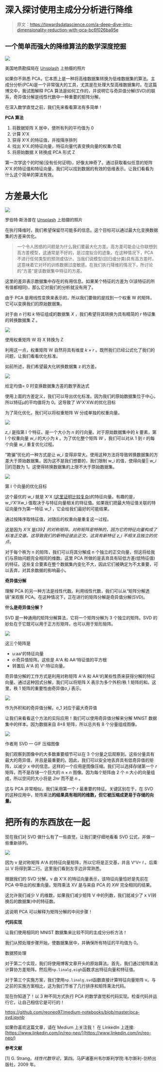 # 深入探讨使用主成分分析进行降维

> 原文：<https://towardsdatascience.com/a-deep-dive-into-dimensionality-reduction-with-pca-bc6f026ba95e>

## 一个简单而强大的降维算法的数学深度挖掘

![](img/fd3151bf711a9eef551ffaa141a8d893.png)

美国地质勘探局在 [Unsplash](https://unsplash.com?utm_source=medium&utm_medium=referral) 上拍摄的照片

如果你不熟悉 PCA，它本质上是一种将高维数据集转换为低维数据集的算法。主成分分析(PCA)是一个非常强大的工具，尤其是在处理大型高维数据集时。在这篇博文中，我试图解释 PCA 算法是如何工作的，并说明它与奇异值分解(SVD)的联系，奇异值分解是线性代数中一种重要的矩阵分解。

在深入数学直觉之前，我们先来看看算法有多简单！

**PCA 算法**

1.  将数据矩阵 X 居中，使所有列的平均值为 0
2.  计算 XᵀX
3.  获得 XᵀX 的特征值，并按降序排列
4.  找出 XᵀX.的特征向量，特征向量代表变换向量的权重/负载
5.  将原始数据 X 转换成 PCA 形式 Z

第一次学这个的时候(没有任何证明)，好像太神奇了。通过获取看似任意的矩阵 XᵀX 的特征值和特征向量，我们可以找到数据的有效的低维表示。让我们看看为什么这个简单的算法有效。

# **方差最大化**

![](img/8e1397a7ba79d330bb552efcdb309e0d.png)

罗伯特·斯汤普在 [Unsplash](https://unsplash.com?utm_source=medium&utm_medium=referral) 上拍摄的照片

在执行降维时，我们希望保留尽可能多的信息。这个目标可以通过最大化变换数据集的方差来优化。

> 一个令人困惑的问题是为什么我们要最大化方差。高方差可能会让你联想到高方差模型，这通常是不好的，是过度拟合的迹象。在这种情况下，PCA 不进行任何类型的预测或估计。当我们说模型(回归或分类)具有高方差时，这意味着它对坏的训练数据过度敏感。在我们执行降维的情况下，所讨论的“方差”是该数据集中特征的方差。

这里的差异表示数据集中存在的有用信息。如果某个特征的方差为 0(该特征的所有值都相同)，那么它对我们的分析就没有用了。

由于 PCA 是用线性变换来表示的，所以我们要做的是找到一个权重 W 的矩阵，它可以变换我们的原始数据集。

对于由 *n* 行和 *k* 特征组成的数据集 *X* ，我们希望将其转换为具有精简的 *r* 特征集的转换数据集 *Z* 。

![](img/b2b29fc5a2ec7cb4b09ec5f848c4e162.png)

使用权重矩阵 W 将 X 转换为 Z

利用这一点，权重矩阵 W 自然将具有维度 *k × r* 。既然我们已经公式化了我们的问题，让我们看看优化标准。

如前所述，我们希望最大化转换数据集 z 的方差。

![](img/89fdc87288e6aea7596fdf0b7d2f5662.png)

给定均值= 0 时变换数据集方差的数学表达式

使用上面的方差定义，我们可以导出优化标准。因为我们的原始数据集位于中心，所以特征μ的平均值将为 0。这导致了 WᵀXᵀXW.的优化目标

为了简化优化，我们可以将权重矩阵 W 分成单独的权重向量。

![](img/0bb63189e23ea00ad88b34518ab458a4.png)

*z_i* 是指第 I 个特征，是一个大小为 *n* 的行向量。对于原始数据集中的 *k* 要素，第 I 个权重向量 *w_i* 的大小为 *k* 。为了优化整个矩阵 *W* ，我们可以对从 1 到 r 的每个向量 *w_i* 重复优化过程。

“欺骗”优化的一种方式是让 *w_i* 变得非常大。使用这种方法将导致转换数据集的方差大于原始数据集。因为这不是我们想要的，我们限制 w_i 的值，使得向量|| *w_i* ||的范数为 1。这使得转换数据集的上限不大于原始数据集。

![](img/96846c775d2390c99ac0ae004978ff69.png)

第 I 个向量的优化目标

这个最优的 *w_i* 就是 XᵀX [(这里证明比较复杂)](https://en.wikipedia.org/wiki/Rayleigh_quotient)的特征向量。有趣的是，w_iᵀXᵀXw_i 值取决于与特征向量相关的特征值。如果我们把最大特征值关联的特征向量作为第一特征 *w_1* ，它会给我们最好的可能结果。

通过按降序取特征值，对随后的权重向量重复这一过程。

这是因为 *XᵀX* 是*t39】的对称矩阵。对称矩阵是特殊的，因为它的特征向量构成了标准正交基。这导致我们的新特征彼此正交，这具有新特征 z_i 不相关且独立的优点。*

对于每个秩为 n 的矩阵，我们可以将其分解成 n 个独立的正交向量，但这将给我们与原始问题完全相同的维数。这里 PCA 所做的是丢弃具有较低方差(低特征值)的特征。这些复合要素在整个数据集内变化不大，因此它们被确定为不太重要，可以丢弃，对其余数据的影响最小。

**奇异值分解**

理解 PCA 的另一种方法是线性代数。利用线性代数，我们可以从“矩阵分解透镜”来观察 PCA。在这种情况下，正在进行的矩阵分解是奇异值分解(SVD)。

**什么是奇异值分解？**

SVD 是一种通用的矩阵分解算法，它将一个矩阵分解为 3 个独立的矩阵。SVD 的妙处在于它既可以用于正方形矩阵，也可以用于矩形矩阵。

![](img/66935ae261a3cfa5e85517bf970c3b19.png)

这三个矩阵是

*   u:aaᵀ的特征向量
*   σ:奇异值矩阵。这些是 AᵀA 和 AAᵀ特征值的平方根
*   转置后 AᵀA 的 Vᵀ:特征向量。

奇异值分解的工作方式是利用对称矩阵 AᵀA 和 AAᵀ的某些性质来获得分解的特征向量。通过这种因式分解，我们可以将矩阵 X 表示为多个外积/秩 1 矩阵的和。这里，秩 1 矩阵的重要性由奇异值σ_i 表示。

![](img/614b8b14c1085d880f43b53629ac69ad.png)

作为外积和的奇异值分解。σ_1 对应于最大奇异值

让我们来看看这个方法的实际应用！我们可以使用奇异值分解来分解 MNIST 数据集中的样本。因为数据来自 8×8 矩阵，所以总共有 8 个分量组成图像。

![](img/bb95f17a58c5c70e79ac908b324f7bba.png)

作者用 SVD — GIF 压缩图像

我们观察到图像中的大多数重要细节可以在 3 个分量之后观察到。这些分量具有最大的奇异值，并且是最重要的。因此，我们可以安全地丢弃具有低奇异值的矩阵，以减少 x 中的信息。这样的一个应用是图像压缩。我们可以选择存储第一个 *r* 矩阵，而不是存储一个巨大的 n × n 图像。因为每个矩阵由 2 个 n 大小的向量组成，所以空间的大小将是 *2nr* 而不是 *n* 。

这与 PCA 非常相似，我们采用第一个 *r* 最重要的特征。关键区别在于，在 SVD 的这种应用中，矩阵乘法**的结果具有相同的维数，但它被压缩成更易于存储的向量。**

# **把所有的东西放在一起**

现在我们对 SVD 做什么有了一些直觉，让我们更仔细地看看 SVD 公式，并做一些重新排列。

![](img/4b6c047ae7d5b181b1f94e7c11216e5b.png)

因为 v 是对称矩阵 AᵀA 的特征向量矩阵，所以它将是正交基，并且 VᵀV= *I* 。后乘以 V 将得到第二行。这里我们看到左手边非常熟悉。

根据我们的 SVD 分解，v 由 XᵀX 的特征向量表示，该特征向量恰好是先前在 PCA 中导出的权重向量。矩阵乘法 XV 是与来自 PCA 的 XW 完全相同的结果。

这允许我们减少 V 的维数，如果我们减少矩阵 V 中的列数，我们就减少了 x V(转换后的数据集)中的特征数。

这说明 PCA 可以解释为矩阵分解的中间步骤！

**代码实现**

让我们使用相同的 MNIST 数据集来比较不同的主成分分析方法！

我们从预处理步骤开始，使数据集居中，并确保所有特征的平均值为 0。

数据预处理

对于第二个实现，我们将使用博客文章开头的原始算法。首先，我们通过矩阵乘法计算协方差矩阵。然后用`np.linalg.eigh`函数求出特征向量和特征值。

对于第三个实施方案，我们使用`np.linalg.svd`函数直接计算特征向量矩阵 v。与之前的实施方案相比，这为我们节省了几行排序和矩阵乘法代码。

现在你知道了！以 3 种不同方式执行 PCA 的数学直觉和代码实现。检查代码并运行它，让自己相信它是可行的！

<https://github.com/reoneo97/medium-notebooks/blob/master/pca-svd.ipynb>  

如果你喜欢这篇文章，请在 Medium 上关注我！
在 LinkedIn 上连接:[https://www.linkedin.com/in/reo-neo/](https://www.linkedin.com/in/reo-neo/)

**参考文献**

[1] G. Strang，*线性代数导论*，第四。马萨诸塞州韦尔斯利学院:韦尔斯利-剑桥出版社，2009 年。